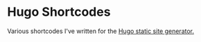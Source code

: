 # Hugo Shortcodes
Various shortcodes I've written for the [Hugo static site generator.](https://gohugo.io)

